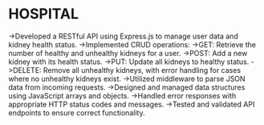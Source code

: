 # HOSPITAL
->Developed a RESTful API using Express.js to manage user data and kidney health status.
->Implemented CRUD operations:
->GET: Retrieve the number of healthy and unhealthy kidneys for a user.
->POST: Add a new kidney with its health status.
->PUT: Update all kidneys to healthy status.
->DELETE: Remove all unhealthy kidneys, with error handling for cases where no unhealthy kidneys exist.
->Utilized middleware to parse JSON data from incoming requests.
->Designed and managed data structures using JavaScript arrays and objects.
->Handled error responses with appropriate HTTP status codes and messages.
->Tested and validated API endpoints to ensure correct functionality.
